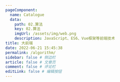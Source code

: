 ```yaml
---
pageComponent:
  name: Catalogue
  data:
    path: 02.算法
    key: 02.算法
    imgUrl: /assets/img/web.png
    description: JavaScript、ES6、Vue框架等前端技术
title: 大前端
date: 2022-06-21 15:45:38
permalink: /algorithm/
sidebar: false # 侧边栏
article: false # 文章页 
comment: false # 评论栏
editLink: false # 编辑按钮
---
```

